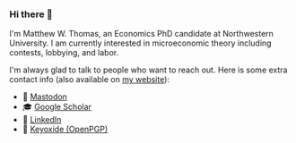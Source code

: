 ### Hi there 👋

I'm Matthew W. Thomas, an Economics PhD candidate at Northwestern University. I am currently interested in microeconomic theory including contests, lobbying, and labor.

I'm always glad to talk to people who want to reach out. Here is some extra contact info (also available on [my website](https://www.matthewthom.as)):
- 🐘 <a title="mwt@mathstodon.xyz" rel="me" href="https://mathstodon.xyz/@mwt">Mastodon</a>
- 🎓 [Google Scholar](https://scholar.google.com/citations?user=lcYWoQYAAAAJ)
- 💼 [LinkedIn](https://www.linkedin.com/in/mattwthomas/)
- 🔑 <a title="12E711999B101F6F7C0AEDBB2F3EB8E26FE75E85" href="https://keyoxide.org/12E711999B101F6F7C0AEDBB2F3EB8E26FE75E85">Keyoxide (OpenPGP)</a>
